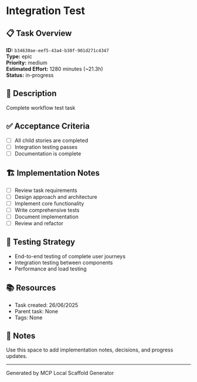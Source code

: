 # Integration Test

## 📋 Task Overview

**ID:** `b34630ae-eef5-43a4-b30f-901d271c4347`  
**Type:** epic  
**Priority:** medium  
**Estimated Effort:** 1280 minutes (~21.3h)  
**Status:** in-progress

## 📝 Description

Complete workflow test task


## ✅ Acceptance Criteria

- [ ] All child stories are completed
- [ ] Integration testing passes
- [ ] Documentation is complete

## 🏗️ Implementation Notes

- [ ] Review task requirements
- [ ] Design approach and architecture
- [ ] Implement core functionality
- [ ] Write comprehensive tests
- [ ] Document implementation
- [ ] Review and refactor

## 🧪 Testing Strategy

- End-to-end testing of complete user journeys
- Integration testing between components
- Performance and load testing

## 📚 Resources

- Task created: 26/06/2025
- Parent task: None
- Tags: None

## 📝 Notes

Use this space to add implementation notes, decisions, and progress updates.

---

Generated by MCP Local Scaffold Generator
